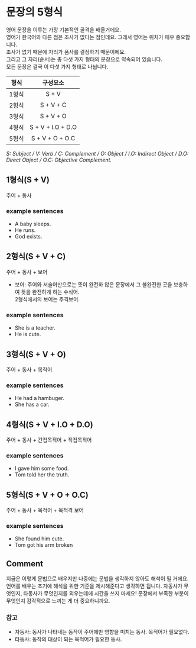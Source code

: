 # 문장의 5형식
영어 문장을 이루는 가장 기본적인 골격을 배울거에요.<br>
영어가 한국어와 다른 점은 조사가 없다는 점인데요. 그래서 영어는 위치가 매우 중요합니다.<br>
조사가 없기 때문에 자리가 품사를 결정하기 때문이에요.<br>
그리고 그 자리(순서)는 총 다섯 가지 형태의 문장으로 약속되어 있습니다.<br>
모든 문장은 결국 이 다섯 가지 형태로 나뉩니다.

|형식|구성요소|
|:------:|:------:|
|1형식| S + V|
|2형식| S + V + C|
3형식| S + V + O
4형식| S + V + I.O + D.O
5형식| S + V + O + O.C

*S: Subject / V: Verb / C: Complement / O: Object / I.O: Indirect Object / D.O: Direct Object / O.C: Objective Complement.*
## 1형식(S + V)
주어 + 동사
### example sentences
- A baby sleeps.
- He runs.
- God exists.
## 2형식(S + V + C)
주어 + 동사 + 보어
-  보어: 주어와 서술어만으로는 뜻이 완전하 않은 문장에서 그 불완전한 곳을 보충하여 뜻을 완전하게 하는 수식어.<br>
  2형식에서의 보어는 주격보어.  
### example sentences
- She is a teacher.
- He is cute.
## 3형식(S + V + O)
주어 + 동사 + 목적어
### example sentences
- He had a hambuger.
- She has a car.
## 4형식(S + V + I.O + D.O)
주어 + 동사 + 간접목적어 + 직접목적어
### example sentences
- I gave him some food.
- Tom told her the truth.
## 5형식(S + V + O + O.C)
주어 + 동사 + 목적어 + 목적격 보어
### example sentences
- She found him cute.
- Tom got his arm broken

## Comment
지금은 이렇게 문법으로 배우지만 나중에는 문법을 생각하지 않아도 해석이 될 거에요.
언어를 배우는 초기에 해석을 위한 기준을 제시해준다고 생각하면 됩니다.
자동사가 무엇인지, 타동사가 무엇인지를 외우는데에 시간을 쓰지 마세요!
문장에서 부족한 부분이 무엇인지 감각적으로 느끼는 게 더 중요하니까요.

### 참고
- 자동사: 동사가 나타내는 동작이 주어에만 영향을 미치는 동사. 목적어가 필요없다.
- 타동사: 동작의 대상이 되는 목적어가 필요한 동사.
